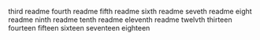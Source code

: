 third readme
fourth readme
fifth readme
sixth readme
seveth readme
eight readme
ninth readme
tenth readme
eleventh readme
twelvth
thirteen
fourteen
fifteen
sixteen
seventeen
eighteen
